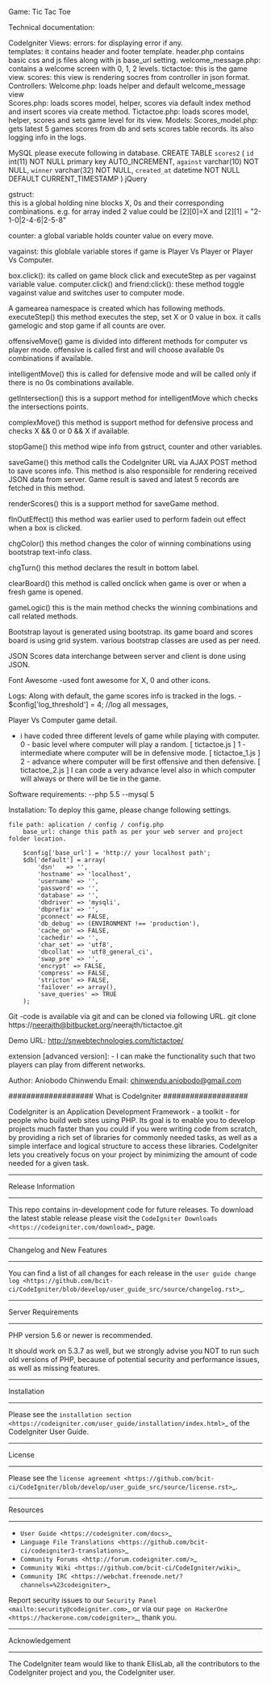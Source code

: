 Game: Tic Tac Toe

Technical documentation:


CodeIgniter
    Views:
            errors: for displaying error if any.            
            templates: it contains header and footer template. header.php contains basic css and js files along with js base_url setting.
            welcome_message.php: contains a welcome screen with 0, 1, 2 levels.
            tictactoe: this is the game view.
            scores: this view is rendering socres from controller in json format.
    Controllers:
            Welcome.php: loads helper and default welcome_message view    
            Scores.php: loads scores model, helper, scores via default index method and insert scores via create method.
            Tictactoe.php: loads scores model, helper, scores and sets game level for its view.
    Models:
            Scores_model.php: gets latest 5 games scores from db and sets scores table records. its also logging info in the logs.
            
MySQL
        please execute following in database.
            CREATE TABLE `scores2` (
              `id` int(11) NOT NULL primary key AUTO_INCREMENT,
              `against` varchar(10) NOT NULL,
              `winner` varchar(32) NOT NULL,
              `created_at` datetime NOT NULL DEFAULT CURRENT_TIMESTAMP
            )
jQuery
        
gstruct:        
        this is a global holding nine blocks X, 0s and their corresponding combinations. e.g. for array inded 2 value could be [2][0]=X and [2][1] = "2-1-0|2-4-6|2-5-8"

counter:
        a global variable holds counter value on every move.

vagainst:
        this globlale variable stores if game is Player Vs Player or Player Vs Computer.
    
box.click():
        its called on game block click and executeStep as per vagainst variable value.
computer.click() and friend:click():
        these method toggle vagainst value and switches user to computer mode.

A gamearea namespace is created which has following methods.
executeStep()
        this method executes the step, set X or 0 value in box. it calls gamelogic and stop game if all counts are over.
        
offensiveMove()
        game is divided into different methods for computer vs player mode. offensive is called first and will choose available 0s combinations if available.

intelligentMove()
        this is called for defensive mode and will be called only if there is no 0s combinations available.

getIntersection()
        this is a support method for intelligentMove which checks the intersections points.

complexMove()
        this method is support method for defensive process and checks X && 0 or 0 && X if available.

stopGame()
        this method wipe info from gstruct, counter and other variables.

saveGame()
        this method calls the CodeIgniter URL via AJAX POST method to save scores info. This method is also responsible for rendering received JSON data from server. Game result is saved and latest 5 records are fetched in this method.

renderScores()
        this is a support method for saveGame method.

fInOutEffect()
        this method was earlier used to perform fadein out effect when a box is clicked.

chgColor()
        this method changes the color of winning combinations using bootstrap text-info class.

chgTurn()
        this method declares the result in bottom label.

clearBoard()
        this method is called onclick when game is over or when a fresh game is opened.

gameLogic()
        this is the main method checks the winning combinations and call related methods.


Bootstrap
    layout is generated using bootstrap. its game board and scores board is using grid system. various bootstrap classes are used as per need.

JSON
    Scores data interchange between server and client is done using JSON.

Font Awesome
    -used font awesome for X, 0 and other icons.

Logs: Along with default, the game scores info is tracked in the logs.
        - $config['log_threshold'] = 4; //log all messages,


Player Vs Computer game detail.
- i have coded three different levels of game while playing with computer.
    0 - basic level where computer will play a random.          [ tictactoe.js ] 
    1 - intermediate where computer will be in defensive mode.  [ tictactoe_1.js ] 
    2 - advance where computer will be first offensive and then defensive. [ tictactoe_2.js ] 
I can code a very advance level also in which computer will always or there will be tie in the game.


Software requirements:
    --php 5.5
    --mysql 5

Installation:
    To deploy this game, please change following settings.

    file path: aplication / config / config.php
        base_url: change this path as per your web server and project folder location.

        $config['base_url'] = 'http:// your localhost path';
        $db['default'] = array(
            'dsn'	=> '',
            'hostname' => 'localhost',
            'username' => '',
            'password' => '',
            'database' => '',
            'dbdriver' => 'mysqli',
            'dbprefix' => '',
            'pconnect' => FALSE,
            'db_debug' => (ENVIRONMENT !== 'production'),
            'cache_on' => FALSE,
            'cachedir' => '',
            'char_set' => 'utf8',
            'dbcollat' => 'utf8_general_ci',
            'swap_pre' => '',
            'encrypt' => FALSE,
            'compress' => FALSE,
            'stricton' => FALSE,
            'failover' => array(),
            'save_queries' => TRUE
        );

    
Git
    -code is available via git and can be cloned via following URL.
    git clone https://neerajth@bitbucket.org/neerajth/tictactoe.git

Demo URL:
    http://snwebtechnologies.com/tictactoe/

extension [advanced version]:
    - I can make the functionality such that two players can play from different networks.


Author: Aniobodo Chinwendu
Email: chinwendu.aniobodo@gmail.com



###################
What is CodeIgniter
###################

CodeIgniter is an Application Development Framework - a toolkit - for people
who build web sites using PHP. Its goal is to enable you to develop projects
much faster than you could if you were writing code from scratch, by providing
a rich set of libraries for commonly needed tasks, as well as a simple
interface and logical structure to access these libraries. CodeIgniter lets
you creatively focus on your project by minimizing the amount of code needed
for a given task.

*******************
Release Information
*******************

This repo contains in-development code for future releases. To download the
latest stable release please visit the `CodeIgniter Downloads
<https://codeigniter.com/download>`_ page.

**************************
Changelog and New Features
**************************

You can find a list of all changes for each release in the `user
guide change log <https://github.com/bcit-ci/CodeIgniter/blob/develop/user_guide_src/source/changelog.rst>`_.

*******************
Server Requirements
*******************

PHP version 5.6 or newer is recommended.

It should work on 5.3.7 as well, but we strongly advise you NOT to run
such old versions of PHP, because of potential security and performance
issues, as well as missing features.

************
Installation
************

Please see the `installation section <https://codeigniter.com/user_guide/installation/index.html>`_
of the CodeIgniter User Guide.

*******
License
*******

Please see the `license
agreement <https://github.com/bcit-ci/CodeIgniter/blob/develop/user_guide_src/source/license.rst>`_.

*********
Resources
*********

-  `User Guide <https://codeigniter.com/docs>`_
-  `Language File Translations <https://github.com/bcit-ci/codeigniter3-translations>`_
-  `Community Forums <http://forum.codeigniter.com/>`_
-  `Community Wiki <https://github.com/bcit-ci/CodeIgniter/wiki>`_
-  `Community IRC <https://webchat.freenode.net/?channels=%23codeigniter>`_

Report security issues to our `Security Panel <mailto:security@codeigniter.com>`_
or via our `page on HackerOne <https://hackerone.com/codeigniter>`_, thank you.

***************
Acknowledgement
***************

The CodeIgniter team would like to thank EllisLab, all the
contributors to the CodeIgniter project and you, the CodeIgniter user.
